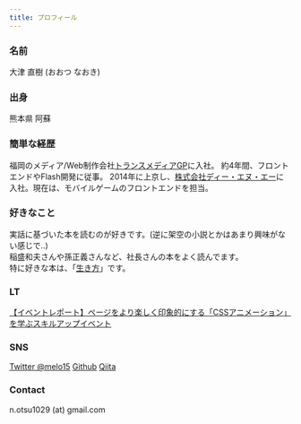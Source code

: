 ```yaml
---
title: プロフィール
---
```


### 名前
大津 直樹 (おおつ なおき)

### 出身
熊本県 阿蘇

### 簡単な経歴
福岡のメディア/Web制作会社[トランスメディアGP](http://www.trance-media.co.jp/)に入社。
約4年間、フロントエンドやFlash開発に従事。
2014年に上京し、[株式会社ディー・エヌ・エー](http://dena.com/jp/)に入社。現在は、モバイルゲームのフロントエンドを担当。

### 好きなこと
実話に基づいた本を読むのが好きです。(逆に架空の小説とかはあまり興味がない感じで..)  
稲盛和夫さんや孫正義さんなど、社長さんの本をよく読んでます。  
特に好きな本は、「[生き方](https://www.amazon.co.jp/dp/B008BCCLBK/ref=dp-kindle-redirect?_encoding=UTF8&btkr=1)」です。

### LT
[【イベントレポート】ページをより楽しく印象的にする「CSSアニメーション」を学ぶスキルアップイベント](http://www.itstaffing.jp/engineer/entry/20151211_1)

### SNS
[Twitter @melo15](https://twitter.com/melo15)
[Github](https://github.com/NaokiOtsu)
[Qiita](http://qiita.com/melo15)

### Contact
n.otsu1029 (at) gmail.com